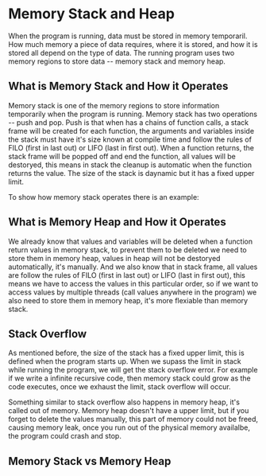 # Memory Stack and Heap

When the program is running, data must be stored in memory temporaril. How much memory a piece of data requires, where it is stored, and how it is stored all depend on the type of data. The running program uses two memory regions to store data -- memory stack and memory heap.

## What is Memory Stack and How it Operates

Memory stack is one of the memory regions to store information temporarily when the program is running. Memory stack has two operations -- push and pop. Push is that when has a chains of function calls, a stack frame will be created for each function, the arguments and variables inside the stack must have it's size known at compile time and follow the rules of FILO (first in last out) or LIFO (last in first out). When a function returns, the stack frame will be popped off and end the function, all values will be destoryed, this means in stack the cleanup is automatic when the function returns the value. The size of the stack is daynamic but it has a fixed upper limit.

To show how memory stack operates there is an example: 


## What is Memory Heap and How it Operates

We already know that values and variables will be deleted when a function return values in memory stack, to prevent them to be deleted we need to store them in memory heap, values in heap will not be destoryed automatically, it's manually. And we also know that in stack frame, all values are follow the rules of FILO (first in last out) or LIFO (last in first out), this means we have to access the values in this particular order, so if we want to access values by multiple threads (call values anywhere in the program) we also need to store them in memory heap, it's more flexiable than memory stack.

## Stack Overflow

As mentioned before, the size of the stack has a fixed upper limit, this is defined when the program starts up. When we supass the limit in stack while running the program, we will get the stack overflow error. For example if we write a infinite recursive code, then memory stack could grow as the code executes, once we exhaust the limit, stack overflow will occur.

Something similar to stack overflow also happens in memory heap, it's called out of memory. Memory heap doesn't have a upper limit, but if you forget to delete the values manually, this part of memory could not be freed, causing memory leak, once you run out of the physical memory availalbe, the program could crash and stop.

## Memory Stack vs Memory Heap


